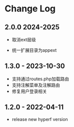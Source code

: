 # Change Log

## 2.0.0 2024-2025

* 取消ext层级

* 统一扩展目录为appext
  
## 1.3.0 - 2023-10-30

* 支持通过routes.php加载路由
* 支持注解菜单及注解路由
* 修复用户登录相关

## 1.2.0 - 2022-04-11

* release new hyperf version

